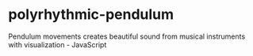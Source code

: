 # polyrhythmic-pendulum
Pendulum movements creates beautiful sound from musical instruments with visualization - JavaScript
